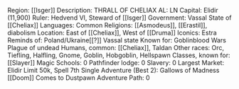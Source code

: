 Region: [[Isger]]
Description: THRALL OF CHELIAX
AL: LN
Capital: Elidir 
(11,900)
Ruler: Hedvend VI, 
Steward of [[Isger]]
Government: Vassal State of [[Cheliax]]
Languages: Common
Religions: [[Asmodeus]], [[Erastil]], diabolism
Location: East of [[Cheliax]], 
West of [[Druma]]
Iconics: Estra
Reminds of: Poland/Ukraine[[?]]
Vassal state
Known for: Goblinblood Wars
Plague of undead
Humans, common: [[Cheliax]], Taldan
Other races: Orc, Tiefling, Halfling, Gnome, Goblin, 
Hobgoblin, Hellspawn
Classes, known for: [[Slayer]]
Magic Schools: 0
Pathfinder lodge: 0
Slavery: 0
Largest Market: Elidir
Limit 50k, Spell 7th
Single Adventure (Best 2): Gallows of Madness
[[Doom]] Comes to Dustpawn
Adventure Path: 0
